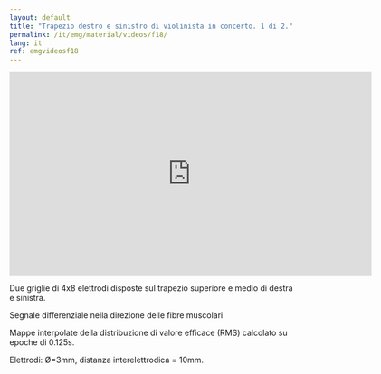 ```yaml
---
layout: default
title: "Trapezio destro e sinistro di violinista in concerto. 1 di 2."
permalink: /it/emg/material/videos/f18/
lang: it
ref: emgvideosf18
---
```


<iframe width="640" height="360" src="https://www.youtube-nocookie.com/embed/NJkSbRGunks?si=HIphRLodzWEJDxbU&rel=0" title="YouTube video player" frameborder="0" allow="accelerometer; autoplay; clipboard-write; encrypted-media; gyroscope; picture-in-picture; web-share" allowfullscreen></iframe>

Due griglie di 4x8 elettrodi disposte sul trapezio superiore e medio di destra e  sinistra. 

Segnale differenziale nella direzione delle fibre muscolari

Mappe interpolate della distribuzione di valore efficace (RMS) calcolato su epoche di 0.125s.

Elettrodi: Ø=3mm, distanza interelettrodica = 10mm.